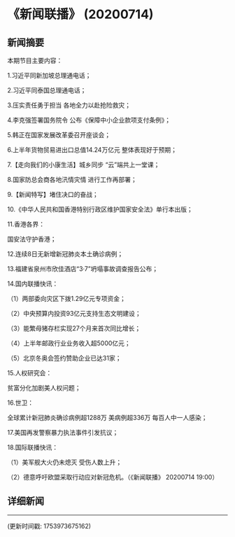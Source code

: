 # 《新闻联播》 (20200714)

## 新闻摘要

本期节目主要内容：

1.习近平同新加坡总理通电话；

2.习近平同泰国总理通电话；

3.压实责任勇于担当 各地全力以赴抢险救灾；

4.李克强签署国务院令 公布《保障中小企业款项支付条例》；

5.韩正在国家发展改革委召开座谈会；

6.上半年货物贸易进出口总值14.24万亿元 整体表现好于预期；

7.【走向我们的小康生活】城乡同步 “云”端共上一堂课；

8.国家防总会商各地汛情灾情 进行工作再部署；

9.【新闻特写】堵住决口的奋战；

10.《中华人民共和国香港特别行政区维护国家安全法》单行本出版；

11.香港各界：

国安法守护香港；

12.连续8日无新增新冠肺炎本土确诊病例；

13.福建省泉州市欣佳酒店“3·7”坍塌事故调查报告公布；

14.国内联播快讯：

（1）两部委向灾区下拨1.29亿元专项资金；

（2）中央预算内投资93亿元支持生态文明建设；

（3）能繁母猪存栏实现27个月来首次同比增长；

（4）上半年邮政行业业务收入超5000亿元；

（5）北京冬奥会签约赞助企业已达31家；

15.人权研究会：

贫富分化加剧美人权问题；

16.世卫：

全球累计新冠肺炎确诊病例超1288万 美病例超336万 每百人中一人感染；

17.美国再发警察暴力执法事件引发抗议；

18.国际联播快讯：

（1）美军舰大火仍未熄灭 受伤人数上升；

（2）德意呼吁欧盟采取行动应对新冠危机。（《新闻联播》 20200714 19:00）

## 详细新闻

---

(更新时间戳: 1753973675162)

